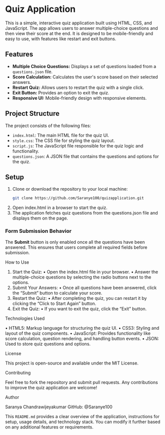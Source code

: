 # Quiz Application

This is a simple, interactive quiz application built using HTML, CSS, and JavaScript. The app allows users to answer multiple-choice questions and then view their score at the end. It is designed to be mobile-friendly and easy to use, with features like restart and exit buttons.

## Features

- **Multiple Choice Questions:** Displays a set of questions loaded from a `questions.json` file.
- **Score Calculation:** Calculates the user's score based on their selected answers.
- **Restart Quiz:** Allows users to restart the quiz with a single click.
- **Exit Button:** Provides an option to exit the quiz.
- **Responsive UI:** Mobile-friendly design with responsive elements.

## Project Structure

The project consists of the following files:

- `index.html`: The main HTML file for the quiz UI.
- `style.css`: The CSS file for styling the quiz layout.
- `script.js`: The JavaScript file responsible for the quiz logic and functionality.
- `questions.json`: A JSON file that contains the questions and options for the quiz.

## Setup

1. Clone or download the repository to your local machine:
   ```bash
   git clone https://github.com/Saranye100/quizapplication.git

2.	Open index.html in a browser to start the quiz.
3.	The application fetches quiz questions from the questions.json file and displays them on the page.

### Form Submission Behavior
The **Submit** button is only enabled once all the questions have been answered. This ensures that users complete all required fields before submission.

   How to Use

1.	Start the Quiz:
  	•	Open the index.html file in your browser.
  	•	Answer the multiple-choice questions by selecting the radio buttons next to the options.
2.	Submit Your Answers:
	  •	Once all questions have been answered, click the “Submit” button to calculate your score.
3.	Restart the Quiz:
	  •	After completing the quiz, you can restart it by clicking the “Click to Start Again” button.
4.	Exit the Quiz:
	  •	If you want to exit the quiz, click the “Exit” button.

Technologies Used

•	HTML5: Markup language for structuring the quiz UI.
•	CSS3: Styling and layout of the quiz components.
•	JavaScript: Provides functionality like score calculation, question rendering, and handling button events.
•	JSON: Used to store quiz questions and options.

License

This project is open-source and available under the MIT License.

Contributing

Feel free to fork the repository and submit pull requests. Any contributions to improve the quiz application are welcome!

Author

Saranya Chandrawijeyakumar
GitHub: @Saranye100

This `README.md` provides a clear overview of the application, instructions for setup, usage details, and technology stack. You can modify it further based on any additional features or requirements.
